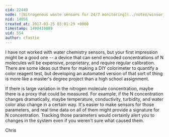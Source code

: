 ```yaml
---
cid: 22449
node: ![Nitrogenous waste sensors for 24/7 monitoring](../notes/winsorje/03-24-2017/nitrogenous-waste-sensors-for-24-7-monitoring)
nid: 14056
created_at: 2017-03-25 03:01:29 +0000
timestamp: 1490410889
uid: 554
author: cfastie
---
```


I have not worked with water chemistry sensors, but your first impression might be a good one -- a device that can send encoded concentrations of N molecules will be expensive, proprietary, and require regular calibration. There are some ideas out there for making a DIY colorimeter to quantify a color reagent test, but developing an automated version of that sort of thing is more like a master's degree project than a high school assignment. 

If there is large variation in the nitrogen molecule concentration, maybe there is a proxy that could be measured. For example, if the N concentration changes dramatically, maybe temperature, conductivity, turbidity, and water color also change in a certain way. It's easier to make sensors for those parameters, and real time data on all of them might provide a signature for N concentration. Tracking those parameters would certainly alert you to changes in the system even if you weren't sure what caused them.

Chris